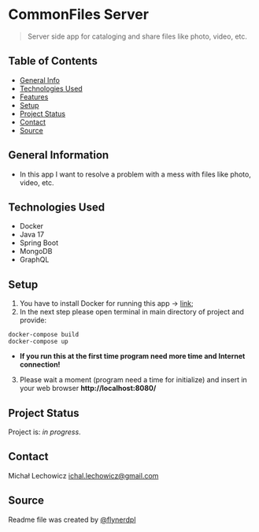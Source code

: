 # CommonFiles Server
> Server side app for cataloging and share files like photo, video, etc.

[//]: # (> Live demo [_here_]&#40;https://shoptherapy.herokuapp.com/&#41;.)

## Table of Contents
* [General Info](#general-information)
* [Technologies Used](#technologies-used)
* [Features](#features)<!-- * [Screenshots](#screenshots) -->
* [Setup](#setup)<!-- * [Usage](#usage) -->
* [Project Status](#project-status)  <!-- * [Room for Improvement](#room-for-improvement) * [Acknowledgements](#acknowledgements) -->
* [Contact](#contact)
* [Source](#source)
<!-- * [License](#license) -->


## General Information
- In this app I want to resolve a problem with a mess with files like photo, video, etc.
<!--
- Provide general information about your project here.
- What problem does it (intend to) solve?
- What is the purpose of your project?
- Why did you undertake it?
 You don't have to answer all the questions - just the ones relevant to your project. -->


## Technologies Used
- Docker
- Java 17
- Spring Boot
- MongoDB
- GraphQL


[//]: # (## Features)

[//]: # (List the ready features here:)


[//]: # (## Screenshots)

[//]: # (![Login page]&#40;./img/login-page.png&#41;)

[//]: # (![Login page mobile]&#40;./img/login-page-mobile.png&#41;)

[//]: # (![Lists page mobile]&#40;./img/lists-page-mobile.png&#41;)

[//]: # (![Lists page Tablet]&#40;./img/lists-page-tablet.png&#41;)

[//]: # (![Lists page Desktop]&#40;./img/lists-page-desktop.png&#41;)


## Setup
1. You have to install Docker for running this app -> [link](https://www.docker.com/get-started);
2. In the next step please open terminal in main directory of project and provide:
```
docker-compose build 
docker-compose up
```
- **If you run this at the first time program need more time and Internet connection!**

3. Please wait a moment (program need a time for initialize) and insert in your web browser **http://localhost:8080/**


## Project Status
Project is: _in progress_. <!-- If you are no longer working on it, provide reasons why. -->


<!-- ## Room for Improvement
Include areas you believe need improvement / could be improved. Also add TODOs for future development.

Room for improvement:
- Improvement to be done 1
- Improvement to be done 2

To do:
- Feature to be added 1
- Feature to be added 2 -->


<!-- ## Acknowledgements
Give credit here.
- This project was inspired by...
- This project was based on [this tutorial](https://www.example.com).
- Many thanks to... -->


## Contact
Michał Lechowicz <ichal.lechowicz@gmail.com>
## Source
Readme file was created by [@flynerdpl](https://www.flynerd.pl/)


<!-- Optional -->
<!-- ## License -->
<!-- This project is open source and available under the [... License](). -->

<!-- You don't have to include all sections - just the one's relevant to your project -->